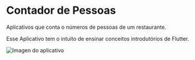 # Contador de Pessoas


Aplicativos que conta o números de pessoas de um restaurante.

Esse Aplicativo tem o intuito de ensinar conceitos introdutórios de Flutter.

![Imagen do aplicativo](https://i.ibb.co/Y8bffGK/Screenshot-20210907-194629.png)

